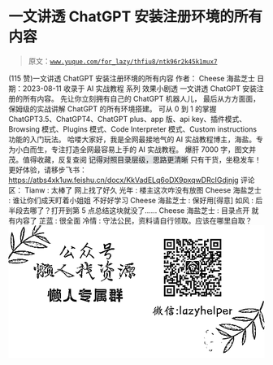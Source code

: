 # 一文讲透 ChatGPT 安装注册环境的所有内容

> 原文：[`www.yuque.com/for_lazy/thfiu8/ntk96r2k45k1mux7`](https://www.yuque.com/for_lazy/thfiu8/ntk96r2k45k1mux7)

<ne-h2 id="5db44a65" data-lake-id="5db44a65"><ne-heading-ext><ne-heading-anchor></ne-heading-anchor><ne-heading-fold></ne-heading-fold></ne-heading-ext><ne-heading-content><ne-text id="u55138851">(115 赞)一文讲透 ChatGPT 安装注册环境的所有内容</ne-text></ne-heading-content></ne-h2> <ne-p id="udac6f2d5" data-lake-id="udac6f2d5"><ne-text id="uee159ea5">作者： Cheese 海盐芝士</ne-text></ne-p> <ne-p id="ue3c9cc18" data-lake-id="ue3c9cc18"><ne-text id="u303a5eeb">日期：2023-08-11</ne-text></ne-p> <ne-p id="u1a7e909d" data-lake-id="u1a7e909d"><ne-text id="ub36e0b12">收录于 AI 实战教程 系列</ne-text></ne-p> <ne-h1 id="66153958" data-lake-id="66153958"><ne-heading-ext><ne-heading-anchor></ne-heading-anchor><ne-heading-fold></ne-heading-fold></ne-heading-ext><ne-heading-content><ne-text id="u16e7802b">效果小剧透</ne-text></ne-heading-content></ne-h1> <ne-p id="u1fea4d3b" data-lake-id="u1fea4d3b"><ne-text id="u1119277f">一文讲透 ChatGPT 安装注册的所有内容。</ne-text></ne-p> <ne-p id="ud63b5c6d" data-lake-id="ud63b5c6d"><ne-text id="uf677c24e">先让你立刻拥有自己的 ChatGPT 机器人儿，</ne-text></ne-p> <ne-p id="u3a0e0a6e" data-lake-id="u3a0e0a6e"><ne-text id="u0b8ef712">最后从方方面面，保姆级的实战讲解 ChatGPT 的所有环境搭建。</ne-text></ne-p> <ne-p id="uba5bcc54" data-lake-id="uba5bcc54"><ne-text id="u12513010">可从 0 到 1 的掌握 ChatGPT3.5、ChatGPT4、ChatGPT plus、app 版、api key、插件模式、Browsing 模式、Plugins 模式、Code Interpreter 模式、Custom instructions 功能的入门玩法。</ne-text></ne-p> <ne-p id="u5d855e1a" data-lake-id="u5d855e1a"><ne-text id="u56b4f67f">哈喽大家好，我是全网最接地气的 AI 实战教程博主，海盐。专为小白而生，专注打造全网最容易上手的 AI 实战教程。</ne-text></ne-p> <ne-p id="ub1bc64f2" data-lake-id="ub1bc64f2"><ne-text id="u7c0b9041" ne-bold="true">爆肝 7000 字，图文并茂。值得收藏，反复查阅</ne-text></ne-p> <ne-p id="u0abd5748" data-lake-id="u0abd5748"><ne-text id="uc7e21f94" style="background-color: rgba(222, 224, 227, 0.8);">记得对照目录层级，思路更清晰</ne-text></ne-p> <ne-p id="ub92e8ab7" data-lake-id="ub92e8ab7"><ne-text id="ue6838cf5">只有干货，坐稳发车！</ne-text></ne-p> <ne-p id="u0bec80d2" data-lake-id="u0bec80d2"><ne-text id="u6e796e76">更好体验，请移步飞书：</ne-text>[<ne-text id="u07ae7d11">https://atbs4xk1uw.feishu.cn/docx/KkVadELq6oDX9pxqwDRcIGdjnjg</ne-text>](https://atbs4xk1uw.feishu.cn/docx/KkVadELq6oDX9pxqwDRcIGdjnjg)</ne-p> <ne-hole id="u4e578f1c" data-lake-id="u4e578f1c"><ne-card data-card-name="hr" data-card-type="block" id="feYZC" data-event-boundary="card"><ne-p id="uf5d4ed65" data-lake-id="uf5d4ed65"><ne-text id="u79b74f98">评论区：</ne-text></ne-p> <ne-p id="uc473100c" data-lake-id="uc473100c"><ne-text id="u1dbe1a2c">Tianw : 太棒了 网上找了好久</ne-text> <ne-text id="u378ed4fa">光年 : 楼主这次咋没有放图</ne-text> <ne-text id="uabdc2b64">Cheese 海盐芝士 : 谁让你们成天盯着小姐姐 不好好学习</ne-text> <ne-text id="u1fb72fa1">Cheese 海盐芝士 : 保好用[得意]</ne-text> <ne-text id="ua741b5d7">如风 : 后半段去哪了？打开到第 5 点总结这块就没了……</ne-text> <ne-text id="u272981ec">Cheese 海盐芝士 : 目录点开 就有内容了</ne-text> <ne-text id="u14a780d5">芷蓝 : 很全面</ne-text> <ne-text id="u63e82133">冷情 : 守法公民，资料请自行领取。应该在哪里自取？</ne-text></ne-p> <ne-p id="u1d691f0a" data-lake-id="u1d691f0a"><ne-card data-card-name="image" data-card-type="inline" id="gtIW5" data-event-boundary="card">![](img/894d30a529e7c37bcd3392323c99941c.png)</ne-card></ne-p> <ne-hole id="uaf29bcdf" data-lake-id="uaf29bcdf"><ne-card data-card-name="hr" data-card-type="block" id="pkVSy" data-event-boundary="card"></ne-card></ne-hole></ne-card></ne-hole>